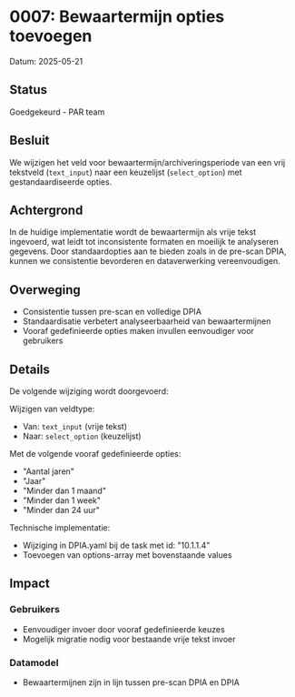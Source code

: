 # 0007: Bewaartermijn opties toevoegen

Datum: 2025-05-21

## Status

Goedgekeurd - PAR team

## Besluit

We wijzigen het veld voor bewaartermijn/archiveringsperiode van een vrij tekstveld (`text_input`) naar een keuzelijst (`select_option`) met gestandaardiseerde opties.

## Achtergrond

In de huidige implementatie wordt de bewaartermijn als vrije tekst ingevoerd, wat leidt tot inconsistente formaten en moeilijk te analyseren gegevens. Door standaardopties aan te bieden zoals in de pre-scan DPIA, kunnen we consistentie bevorderen en dataverwerking vereenvoudigen.

## Overweging

- Consistentie tussen pre-scan en volledige DPIA
- Standaardisatie verbetert analyseerbaarheid van bewaartermijnen
- Vooraf gedefinieerde opties maken invullen eenvoudiger voor gebruikers

## Details

De volgende wijziging wordt doorgevoerd:

Wijzigen van veldtype:
- Van: `text_input` (vrije tekst)
- Naar: `select_option` (keuzelijst)

Met de volgende vooraf gedefinieerde opties:
- "Aantal jaren"
- "Jaar"
- "Minder dan 1 maand"
- "Minder dan 1 week"
- "Minder dan 24 uur"

Technische implementatie:
- Wijziging in DPIA.yaml bij de task met id: "10.1.1.4"
- Toevoegen van options-array met bovenstaande values

## Impact

### Gebruikers
- Eenvoudiger invoer door vooraf gedefinieerde keuzes
- Mogelijk migratie nodig voor bestaande vrije tekst invoer


### Datamodel
- Bewaartermijnen zijn in lijn tussen pre-scan DPIA en DPIA
